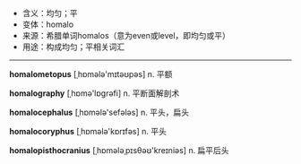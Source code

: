 - <span class="definition">含义：均匀；平</span>
- <span class="definition">变体：homalo</span>
- <span class="definition">来源：希腊单词homalos（意为even或level，即均匀或平）</span>
- <span class="definition">用途：构成均匀；平相关词汇</span>

---

<span class="vocabulary">**homalometopus**</span> [ˌhɒmәlә'mɪtəʊpәs] n. 平额

<span class="vocabulary">**homalography**</span> [ˌhɒmә'lɒgrәfi] n. 平断面解剖术

<span class="vocabulary">**homalocephalus**</span> [ˌhɒmәlә'sefәlәs] n. 平头，扁头

<span class="vocabulary">**homalocoryphus**</span> [ˌhɒmәlә'kɒrɪfәs] n. 平头

<span class="vocabulary">**homalopisthocranius**</span> [ˌhɒmәlәˌpɪsθəʊ'kreɪniәs] n. 扁平后头
